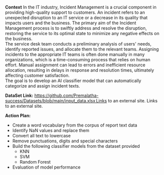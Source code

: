 **Context**
In the IT industry, Incident Management is a crucial component in providing high-quality support to customers. An incident refers to an unexpected disruption to an IT service or a decrease in its quality that impacts users and the business. The primary aim of the Incident Management process is to swiftly address and resolve the disruption, restoring the service to its optimal state to minimize any negative effects on the business.  
The service desk team conducts a preliminary analysis of users' needs, identify reported issues, and allocate them to the relevant teams. Assigning incidents to the appropriate IT teams is often done manually in many organizations, which is a time-consuming process that relies on human effort. Manual assignment can lead to errors and inefficient resource allocation, resulting in delays in response and resolution times, ultimately affecting customer satisfaction.  
The goal is to develop an AI classifier model that can automatically categorize and assign incident texts.  

**DataSet Link:**
https://github.com/Premalatha-success/Datasets/blob/main/input_data.xlsx Links to an external site. Links to an external site.

**Action Plan:**
- Create a word vocabulary from the corpus of report text data 
- Identify NaN values and replace them 
- Convert all text to lowercase 
- Remove punctuations, digits and special characters 
- Build the following classifier models from the dataset provided 
  -  KNN 
  - SVM 
  - Random Forest
- Evaluation of model performance
